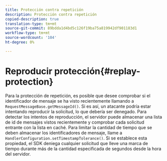 ```yaml
---
title: Protección contra repetición
description: Protección contra repetición
copied-description: true
translation-type: tm+mt
source-git-commit: 89bdda1d4bd5c126f19ba75a819942df901183d1
workflow-type: tm+mt
source-wordcount: '104'
ht-degree: 0%

---
```



# Reproducir protección{#replay-protection}

Para la protección de repetición, es posible que desee comprobar si el identificador de mensaje se ha visto recientemente llamando a `RequestMessageBase.getMessageId()`. Si es así, un atacante podría estar intentando reproducir la solicitud, lo que debería ser denegado. Para detectar los intentos de reproducción, el servidor puede almacenar una lista de id de mensajes vistos recientemente y comprobar cada solicitud entrante con la lista en caché. Para limitar la cantidad de tiempo que se deben almacenar los identificadores de mensaje, llame a `HandlerConfiguration.setTimestampTolerance()`. Si se establece esta propiedad, el SDK deniega cualquier solicitud que lleve una marca de tiempo durante más de la cantidad especificada de segundos desde la hora del servidor.
